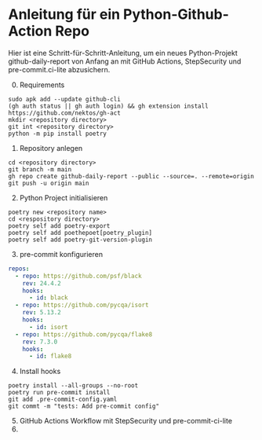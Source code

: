# Anleitung für ein Python-Github-Action Repo
Hier ist eine Schritt-für-Schritt-Anleitung, um ein neues Python-Projekt github-daily-report von Anfang an mit GitHub Actions, StepSecurity und pre-commit.ci-lite abzusichern.

0. Requirements
```shell
sudo apk add --update github-cli
(gh auth status || gh auth login) && gh extension install https://github.com/nektos/gh-act
mkdir <repository directory>
git int <repository directory>
python -m pip install poetry
```
1. Repository anlegen 
```shell
cd <repository directory>
git branch -m main
gh repo create github-daily-report --public --source=. --remote=origin
git push -u origin main
```
2. Python Project initialisieren
```shell
poetry new <repository name>
cd <respository directory>
poetry self add poetry-export
poetry self add poethepoet[poetry_plugin]
poetry self add poetry-git-version-plugin
```
3. pre-commit konfigurieren
```yaml
repos:
  - repo: https://github.com/psf/black
    rev: 24.4.2
    hooks:
      - id: black
  - repo: https://github.com/pycqa/isort
    rev: 5.13.2
    hooks:
      - id: isort
  - repo: https://github.com/pycqa/flake8
    rev: 7.3.0
    hooks:
      - id: flake8
```


4. Install hooks
```shell
poetry install --all-groups --no-root
poetry run pre-commit install
git add .pre-commit-config.yaml
git commt -m "tests: Add pre-commit config"
```
5. GitHub Actions Workflow mit StepSecurity und pre-commit-ci-lite
6. 